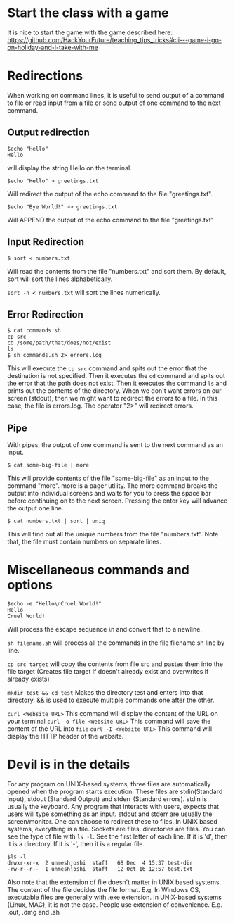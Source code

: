 # Start the class with a game
It is nice to start the game with the game described here:
https://github.com/HackYourFuture/teaching_tips_tricks#cli---game-i-go-on-holiday-and-i-take-with-me


# Redirections

When working on command lines, it is useful to send output of a command to file or read input from a file or send output of one command to the next command.

## Output redirection

```
$echo "Hello"
Hello
```
will display the string Hello on the terminal.

```
$echo "Hello" > greetings.txt
```
Will redirect the output of the echo command to the file "greetings.txt".

```
$echo "Bye World!" >> greetings.txt
```
Will APPEND the output of the echo command to the file "greetings.txt"


## Input Redirection

```
$ sort < numbers.txt
```
Will read the contents from the file "numbers.txt" and sort them. By default, sort will sort the lines alphabetically.

`sort -n < numbers.txt` will sort the lines numerically.

## Error Redirection

```
$ cat commands.sh
cp src
cd /some/path/that/does/not/exist
ls
$ sh commands.sh 2> errors.log
```
This will execute the `cp src` command and spits out the error that the destination is not specified. Then it executes the `cd` command and spits out the error that the path does not exist. Then it executes the command `ls` and prints out the contents of the directory. When we don't want errors on our screen (stdout), then we might want to redirect the errors to a file. In this case, the file is errors.log. The operator "2>" will redirect errors.


## Pipe
With pipes, the output of one command is sent to the next command as an input.
```
$ cat some-big-file | more
```
This will provide contents of the file "some-big-file" as an input to the command "more". more is a pager utility. The more command breaks the output into individual screens and waits for you to press the space bar before continuing on to the next screen. Pressing the enter key will advance the output one line.

```
$ cat numbers.txt | sort | uniq
```
This will find out all the unique numbers from the file "numbers.txt". Note that, the file must contain numbers on separate lines.


# Miscellaneous commands and options

```
$echo -e "Hello\nCruel World!"
Hello
Cruel World!
```
Will process the escape sequence \n and convert that to a newline. 


`sh filename.sh` will process all the commands in the file filename.sh line by line.

`cp src target` will copy the contents from file src and pastes them into the file target (Creates file target if doesn't already exist and overwrites if already exists)


`mkdir test && cd test` Makes the directory test and enters into that directory. && is used to execute multiple commands one after the other.


`curl <Website URL>` This command will display the content of the URL on your terminal
`curl -o file <Website URL>` This command will save the content of the URL into `file`
`curl -I <Website URL>` This command will display the HTTP header of the website.

# Devil is in the details

For any program on UNIX-based systems, three files are automatically opened when the program starts execution. These files are stdin(Standard input), stdout (Standard Output) and stderr (Standard errors). stdin is usually the keyboard. Any program that interacts with users, expects that users will type something as an input. stdout and stderr are usually the screen/monitor. One can choose to redirect these to files. In UNIX based systems, everything is a file. Sockets are files. directories are files. You can see the type of file with `ls -l`. See the first letter of each line. If it is 'd', then it is a directory. If it is '-', then it is a regular file. 
```
$ls -l
drwxr-xr-x  2 unmeshjoshi  staff   68 Dec  4 15:37 test-dir
-rw-r--r--  1 unmeshjoshi  staff   12 Oct 16 12:57 test.txt
```

Also note that the extension of file doesn't matter in UNIX based systems. The content of the file decides the file format. E.g. In Windows OS, executable files are generally with .exe extension. In UNIX-based systems (Linux, MAC), it is not the case. People use extension of convenience. E.g. .out, .dmg and .sh
